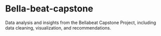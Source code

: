 # Bella-beat-capstone
Data analysis and insights from the Bellabeat Capstone Project, including data cleaning, visualization, and recommendations.
